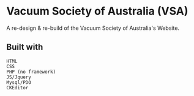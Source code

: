 # Vacuum Society of Australia (VSA)
A re-design & re-build of the Vacuum Society of Australia's Website.

## Built with
```
HTML
CSS
PHP (no framework)
JS/Jquery
Mysql/PDO
CKEditor
```
